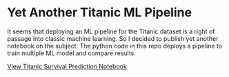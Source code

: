 # Yet Another Titanic ML Pipeline 

It seems that deploying an ML pipeline for the Titanic dataset is a right of passage into classic machine learning. So I decided to publish yet another notebook on the subject. The python code in this repo deploys a pipeline to train multiple ML model and compare results. 

[View Titanic Survival Prediction Notebook](titanic_survival_prediction.ipynb)


